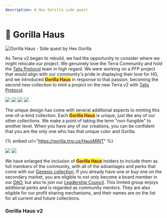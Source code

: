 ```yaml
---
description: A Hex Gorilla side quest
---
```


# 🦍 Gorilla Haus

![Gorilla Haus - Side quest by Hex Gorilla](../../../../.gitbook/assets/512.png)

As Terra v2 began to rebuild, we had the opportunity to consider where we might relocate our project. We genuinely love the Terra Community and hold the [Talis Protocol](https://terra.art) team in high regard. We were working on a PFP project that would align with our community's pride in displaying their love for HG, and we introduced <mark style="color:purple;">**Gorilla Haus**</mark> in response to that passion, becoming the second new collection to mint a project on the new Terra v2 with [Talis Protocol](https://talis.art).

![](<../../../../.gitbook/assets/8 (1).png>) ![](<../../../../.gitbook/assets/4 (2) (2).png>) ![](<../../../../.gitbook/assets/5 (2) (1).png>) ![](<../../../../.gitbook/assets/6 (2).png>)

The unique design has come with several additional aspects to minting this one-of-a-kind collection. Each <mark style="color:purple;">**Gorilla Haus**</mark> is unique, just like any of our other collections. We make a point of taking the term "non-fungible" to another level. When you have any of our creations, you can be confident that you are the only one who has that unique color and Gorilla.

{% embed url="https://gorilla.tiny.us/HausMINT" %}

![](<../../../../.gitbook/assets/7 (1).png>) ![](../../../../.gitbook/assets/10.png)

We have enlarged the inclusion of <mark style="color:purple;">**Gorilla Haus**</mark> holders to include them as full members of the community, with all of the advantages and perks that come with our [Genesis collection](../../genesis.md). If you already have one or buy one on the secondary market, you are eligible to not only become a board member in our [DAO](broken-reference), but also to join our [Leadership Council](broken-reference). This limited group enjoys additional perks and is regarded as community mentors. They are also eligible for our profit sharing mechanisms, and their names are on the list for all current and future collections.

### Gorilla Haus v2
